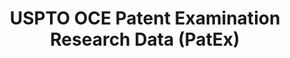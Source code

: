 ---
bigquery: https://console.cloud.google.com/bigquery?p=patents-public-data&d=uspto_oce_pair&page=dataset
citation: 'Graham, S. Marco, A., and Miller, A. (2015). “The USPTO Patent Examination
  Research Dataset: A Window on the Process of Patent Examination.”'
contributors: Graham, S. Marco, A., Miller, A.
cost: None
description: The latest version of PatEx (referred to below as the 2020 release) contains
  detailed information on nearly 11.9 million publicly-viewable provisional and non-provisional
  patent applications to the USPTO and over 4.6 million Patent Cooperation Treaty
  (PCT) applications. It is based on data that OCE downloaded from the Patent Examination
  Data System (PEDS) in April, 2021. The PEDS data are sourced from Public PAIR. The
  first time that OCE used PEDS as the basis of PatEx was for the 2019 release. We
  took the PEDS data and organized it into the familiar PatEx data files, which are
  based on the organization of the Public PAIR portal. The data files include information
  on each application’s characteristics, prosecution history, continuation history,
  claims of foreign priority, patent term adjustment history, publication history,
  and correspondence address information.
documentation: 'For the 2019 and later releases, new technical documentation is available
  https://www.uspto.gov/sites/default/files/documents/PatEx-2019-Technical-Doc.pdf


  A document describing the 2014-2017 data sets is available and can be cited as:
  Graham, Stuart J.H. and Marco, Alan C. and Miller, Richard, The USPTO Patent Examination
  Research Dataset: A Window on the Process of Patent Examination (November 30, 2015).
  Available at SSRN: https://ssrn.com/abstract=2702637.'
last_edit: Mon, 04 Apr 2022 19:06:22 GMT
location: https://www.uspto.gov/ip-policy/economic-research/research-datasets/patent-examination-research-dataset-public-pair
maintained_by: EconomicsData@uspto.gov
related_publications: https://ssrn.com/abstract=29956744, https://ssrn.com/abstract=2702637
schema_fields: '[''wipo_pub_date'', ''child_filing_date'', ''appl_status_code'', ''correspondence_name_line_1'',
  ''filing_date'', ''parent_application_number'', ''correspondence_region_code'',
  ''correspondence_postal_code'', ''correspondence_country_code'', ''parent_country'',
  ''sequence_number'', ''aia_first_to_file'', ''correspondence_name_line_2'', ''correspondence_city'',
  ''event_description'', ''recorded_date'', ''file_location_date'', ''inventor_name_middle'',
  ''application_number'', ''application_number_pair'', ''examiner_name_middle'', ''small_entity_indicator'',
  ''examiner_art_unit'', ''child_application_number'', ''uspc_subclass'', ''correspondence_street_line_1'',
  ''status_description'', ''inventor_rank'', ''event_code'', ''invention_title'',
  ''inventor_country_code'', ''status_code'', ''foreign_parent_id'', ''foreign_parent_date'',
  ''continuation_type'', ''appl_status_date'', ''wipo_pub_number'', ''correspondence_region_name'',
  ''inventor_country_name'', ''customer_number'', ''correspondence_country_name'',
  ''patent_issue_date'', ''abandon_date'', ''uspc_class'', ''inventor_name_last'',
  ''earliest_pgpub_date'', ''examiner_id'', ''parent_filing_date'', ''atty_docket_number'',
  ''application_type'', ''patent_number'', ''parent_country_code'', ''examiner_name_first'',
  ''inventor_region_code'', ''correspondence_street_line_2'', ''file_location'', ''earliest_pgpub_number'',
  ''inventor_address_type'', ''disposal_type'', ''examiner_name_last'', ''confirm_number'',
  ''inventor_name_first'', ''invention_subject_matter'']'
shortname: patex
tags:
- patents
- legal
- history
terms_of_use: 'USPTO’s online databases are not designed or intended to be a source
  for bulk downloads of USPTO data when accessed through the website’s interfaces.
  Individuals, companies, IP addresses, or blocks of IP addresses who, in effect,
  deny or decrease service by generating unusually high numbers of database accesses
  (searches, pages, or hits), whether generated manually or in an automated fashion,
  may be denied access to USPTO servers without notice.


  Bulk data products may be separately obtained from the USPTO, either for free or
  at the cost of dissemination. For details, see information on Electronic Bulk Data
  Products: https://www.uspto.gov/learning-and-resources/electronic-bulk-data-products'
title: USPTO OCE Patent Examination Research Data (PatEx)
uuid: 4342caa7-23af-420c-b2f6-6088f133df6a
---